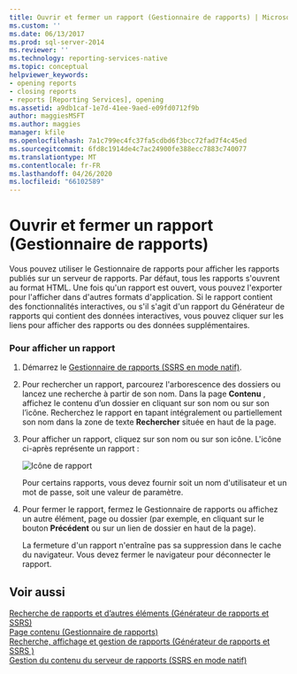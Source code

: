 ```yaml
---
title: Ouvrir et fermer un rapport (Gestionnaire de rapports) | Microsoft Docs
ms.custom: ''
ms.date: 06/13/2017
ms.prod: sql-server-2014
ms.reviewer: ''
ms.technology: reporting-services-native
ms.topic: conceptual
helpviewer_keywords:
- opening reports
- closing reports
- reports [Reporting Services], opening
ms.assetid: a9db1caf-1e7d-41ee-9aed-e09fd0712f9b
author: maggiesMSFT
ms.author: maggies
manager: kfile
ms.openlocfilehash: 7a1c799ec4fc37fa5cdbd6f3bcc72fad7f4c45ed
ms.sourcegitcommit: 6fd8c1914de4c7ac24900fe388ecc7883c740077
ms.translationtype: MT
ms.contentlocale: fr-FR
ms.lasthandoff: 04/26/2020
ms.locfileid: "66102589"
---
```

# <a name="open-and-close-a-report-report-manager"></a>Ouvrir et fermer un rapport (Gestionnaire de rapports)
  Vous pouvez utiliser le Gestionnaire de rapports pour afficher les rapports publiés sur un serveur de rapports. Par défaut, tous les rapports s'ouvrent au format HTML. Une fois qu'un rapport est ouvert, vous pouvez l'exporter pour l'afficher dans d'autres formats d'application. Si le rapport contient des fonctionnalités interactives, ou s'il s'agit d'un rapport du Générateur de rapports qui contient des données interactives, vous pouvez cliquer sur les liens pour afficher des rapports ou des données supplémentaires.  
  
### <a name="to-view-a-report"></a>Pour afficher un rapport  
  
1.  Démarrez le [Gestionnaire de rapports &#40;SSRS en mode natif&#41;](../report-manager-ssrs-native-mode.md).  
  
2.  Pour rechercher un rapport, parcourez l'arborescence des dossiers ou lancez une recherche à partir de son nom. Dans la page **Contenu** , affichez le contenu d’un dossier en cliquant sur son nom ou sur son l’icône. Recherchez le rapport en tapant intégralement ou partiellement son nom dans la zone de texte **Rechercher** située en haut de la page.  
  
3.  Pour afficher un rapport, cliquez sur son nom ou sur son icône. L'icône ci-après représente un rapport :  
  
     ![Icône de rapport](../media/hlp-16doc.gif "Icône de rapport")  
  
     Pour certains rapports, vous devez fournir soit un nom d'utilisateur et un mot de passe, soit une valeur de paramètre.  
  
4.  Pour fermer le rapport, fermez le Gestionnaire de rapports ou affichez un autre élément, page ou dossier (par exemple, en cliquant sur le bouton **Précédent** ou sur un lien de dossier en haut de la page).  
  
     La fermeture d'un rapport n'entraîne pas sa suppression dans le cache du navigateur. Vous devez fermer le navigateur pour déconnecter le rapport.  
  
## <a name="see-also"></a>Voir aussi  
 [Recherche de rapports et d’autres éléments &#40;Générateur de rapports et SSRS&#41;](../report-builder/searching-for-reports-and-other-items-report-builder-and-ssrs.md)   
 [Page contenu &#40;Gestionnaire de rapports&#41;](../contents-page-report-manager.md)   
 [Recherche, affichage et gestion de rapports &#40;Générateur de rapports et SSRS &#41;](../report-builder/finding-viewing-and-managing-reports-report-builder-and-ssrs.md)   
 [Gestion du contenu du serveur de rapports &#40;SSRS en mode natif&#41;](../report-server/report-server-content-management-ssrs-native-mode.md)  
  
  
